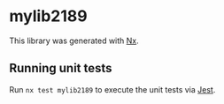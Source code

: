 # mylib2189

This library was generated with [Nx](https://nx.dev).

## Running unit tests

Run `nx test mylib2189` to execute the unit tests via [Jest](https://jestjs.io).
